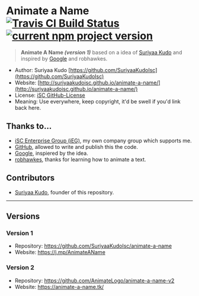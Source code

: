 # Animate a Name [![Travis CI Build Status](https://travis-ci.org/SuriyaaKudoIsc/animate-a-name.svg?branch=gh-pages)](https://travis-ci.org/SuriyaaKudoIsc/animate-a-name) [![current npm project version](https://img.shields.io/npm/v/animate-a-name.svg)](https://img.shields.io/npm/v/animate-a-name.svg)

> **Animate A Name *(version 1)*** based on a idea of [Suriyaa Kudo](https://github.com/SuriyaaKudoIsc) and inspired by [Google](https://github.com/Google) and robhawkes.

* Author: Suriyaa Kudo [https://github.com/SuriyaaKudoIsc](https://github.com/SuriyaaKudoIsc)
* Website: [http://suriyaakudoisc.github.io/animate-a-name/](http://suriyaakudoisc.github.io/animate-a-name/)
* License: [iSC GitHub-License](http://license.isc/github/author)
* Meaning: Use everywhere, keep copyright, it'd be swell if you'd link back here.


## Thanks to...

* [iSC Enterprise Group (iEG)](http://group.isc), my own company group which supports me.
* [GitHub](https://github.com/), allowed to write and publish this the code.
* [Google](https://google.com/), inspiered by the idea.
* [robhawkes](https://github.com/robhawkes), thanks for learning how to animate a text.


## Contributors

* [Suriyaa Kudo](https://github.com/SuriyaaKudoIsc), founder of this repository.

----

## Versions

### Version 1
* Repository: https://github.com/SuriyaaKudoIsc/animate-a-name
* Website: https://j.mp/AnimateAName

### Version 2
* Repository: https://github.com/AnimateLogo/animate-a-name-v2
* Website: https://animate-a-name.tk/
